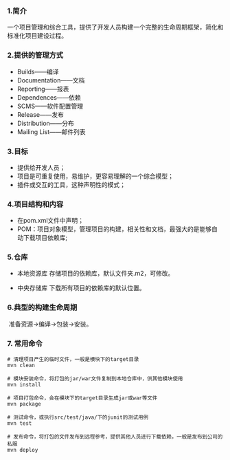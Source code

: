 ### 1.简介

​	一个项目管理和综合工具，提供了开发人员构建一个完整的生命周期框架，简化和标准化项目建设过程。

### 2.提供的管理方式

- Builds——编译
- Documentation——文档
- Reporting——报表
- Dependences——依赖
- SCMS——软件配置管理
- Release——发布
- Distribution——分布
- Mailing List——邮件列表

### 3.目标
- 提供给开发人员；
- 项目是可重复使用，易维护，更容易理解的一个综合模型；
- 插件或交互的工具，这种声明性的模式；

### 4.项目结构和内容
- 在pom.xml文件中声明；
- POM：项目对象模型，管理项目的构建，相关性和文档，最强大的是能够自动下载项目依赖库;

###  5.仓库

- 本地资源库
  存储项目的依赖库，默认文件夹.m2，可修改。

- 中央存储库
  下载所有项目的依赖库的默认位置。

### 6.典型的构建生命周期
​	准备资源->编译->包装->安装。

### 7. 常用命令

```shell
# 清理项目产生的临时文件，一般是模块下的target目录
mvn clean
  
# 模块安装命令，将打包的jar/war文件复制到本地仓库中，供其他模块使用
mvn install

# 项目打包命令，会在模块下的target目录生成jar或war等文件
mvn package
  
# 测试命令，或执行src/test/java/下的junit的测试用例
mvn test
  
# 发布命令，将打包的文件发布到远程参考，提供其他人员进行下载依赖，一般是发布到公司的私服
mvn deploy
```